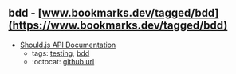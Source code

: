bdd - [www.bookmarks.dev/tagged/bdd](https://www.bookmarks.dev/tagged/bdd)
---
* [Should.js API Documentation](http://shouldjs.github.io/)
    * tags: [testing](../tagged/testing.md), [bdd](../tagged/bdd.md)
    * :octocat: [github url](https://github.com/shouldjs/should.js)
